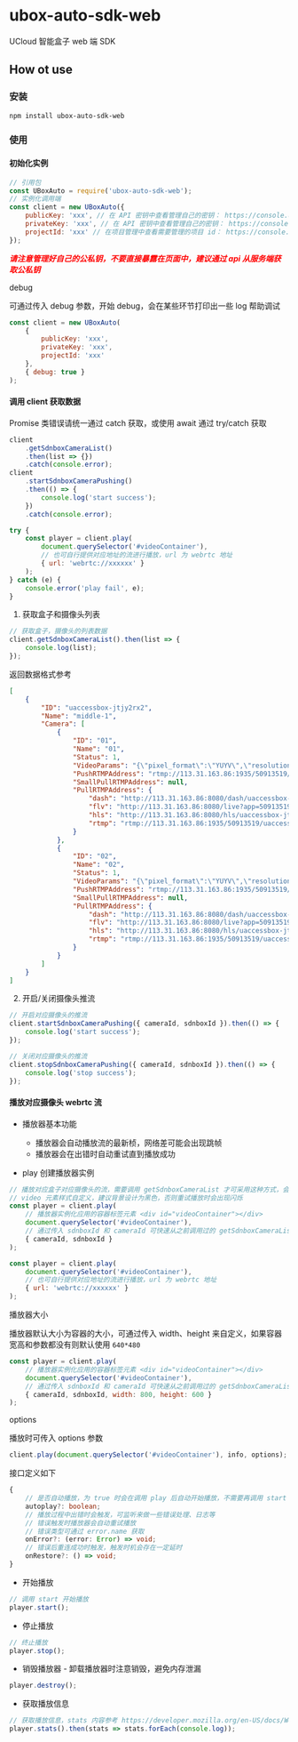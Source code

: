 # ubox-auto-sdk-web

UCloud 智能盒子 web 端 SDK

## How ot use

### 安装

```sh
npm install ubox-auto-sdk-web
```

### 使用

#### 初始化实例

```js
// 引用包
const UBoxAuto = require('ubox-auto-sdk-web');
// 实例化调用端
const client = new UBoxAuto({
    publicKey: 'xxx', // 在 API 密钥中查看管理自己的密钥： https://console.ucloud.cn/uaccount/api_manage
    privateKey: 'xxx', // 在 API 密钥中查看管理自己的密钥： https://console.ucloud.cn/uaccount/api_manage
    projectId: 'xxx' // 在项目管理中查看需要管理的项目 id： https://console.ucloud.cn/uaccount/iam/project_manage
});
```

<i style="color: red;">**请注意管理好自己的公私钥，不要直接暴露在页面中，建议通过 api 从服务端获取公私钥**</i>

debug

可通过传入 debug 参数，开始 debug，会在某些环节打印出一些 log 帮助调试

```js
const client = new UBoxAuto(
    {
        publicKey: 'xxx',
        privateKey: 'xxx',
        projectId: 'xxx'
    },
    { debug: true }
);
```

#### 调用 client 获取数据

Promise 类错误请统一通过 catch 获取，或使用 await 通过 try/catch 获取

```js
client
    .getSdnboxCameraList()
    .then(list => {})
    .catch(console.error);
client
    .startSdnboxCameraPushing()
    .then(() => {
        console.log('start success');
    })
    .catch(console.error);

try {
    const player = client.play(
        document.querySelector('#videoContainer'),
        // 也可自行提供对应地址的流进行播放，url 为 webrtc 地址
        { url: 'webrtc://xxxxxx' }
    );
} catch (e) {
    console.error('play fail', e);
}
```

1. 获取盒子和摄像头列表

```js
// 获取盒子，摄像头的列表数据
client.getSdnboxCameraList().then(list => {
    console.log(list);
});
```

返回数据格式参考

```json
[
    {
        "ID": "uaccessbox-jtjy2rx2",
        "Name": "middle-1",
        "Camera": [
            {
                "ID": "01",
                "Name": "01",
                "Status": 1,
                "VideoParams": "{\"pixel_format\":\"YUYV\",\"resolution\":\"1080*720;640*480\"}",
                "PushRTMPAddress": "rtmp://113.31.163.86:1935/50913519/uaccessbox-jtjy2rx2_01_stream",
                "SmallPullRTMPAddress": null,
                "PullRTMPAddress": {
                    "dash": "http://113.31.163.86:8080/dash/uaccessbox-jtjy2rx2_01_stream/index.mpd",
                    "flv": "http://113.31.163.86:8080/live?app=50913519&stream=uaccessbox-jtjy2rx2_01_stream",
                    "hls": "http://113.31.163.86:8080/hls/uaccessbox-jtjy2rx2_01_stream/index.m3u8",
                    "rtmp": "rtmp://113.31.163.86:1935/50913519/uaccessbox-jtjy2rx2_01_stream"
                }
            },
            {
                "ID": "02",
                "Name": "02",
                "Status": 1,
                "VideoParams": "{\"pixel_format\":\"YUYV\",\"resolution\":\"640*480\"}",
                "PushRTMPAddress": "rtmp://113.31.163.86:1935/50913519/uaccessbox-jtjy2rx2_02_stream",
                "SmallPullRTMPAddress": null,
                "PullRTMPAddress": {
                    "dash": "http://113.31.163.86:8080/dash/uaccessbox-jtjy2rx2_02_stream/index.mpd",
                    "flv": "http://113.31.163.86:8080/live?app=50913519&stream=uaccessbox-jtjy2rx2_02_stream",
                    "hls": "http://113.31.163.86:8080/hls/uaccessbox-jtjy2rx2_02_stream/index.m3u8",
                    "rtmp": "rtmp://113.31.163.86:1935/50913519/uaccessbox-jtjy2rx2_02_stream"
                }
            }
        ]
    }
]
```

2. 开启/关闭摄像头推流

```js
// 开启对应摄像头的推流
client.startSdnboxCameraPushing({ cameraId, sdnboxId }).then(() => {
    console.log('start success');
});
```

```js
// 关闭对应摄像头的推流
client.stopSdnboxCameraPushing({ cameraId, sdnboxId }).then(() => {
    console.log('stop success');
});
```

#### 播放对应摄像头 webrtc 流

-   播放器基本功能

    -   播放器会自动播放流的最新桢，网络差可能会出现跳帧
    -   播放器会在出错时自动重试直到播放成功

-   play 创建播放器实例

```js
// 播放对应盒子对应摄像头的流，需要调用 getSdnboxCameraList 才可采用这种方式，会从返回结果中获取对应的流地址
// video 元素样式自定义，建议背景设计为黑色，否则重试播放时会出现闪烁
const player = client.play(
    // 播放器实例化应用的容器标签元素 <div id="videoContainer"></div>
    document.querySelector('#videoContainer'),
    // 通过传入 sdnboxId 和 cameraId 可快速从之前调用过的 getSdnboxCameraList 缓存数据中获取到对应的流地址
    { cameraId, sdnboxId }
);

const player = client.play(
    document.querySelector('#videoContainer'),
    // 也可自行提供对应地址的流进行播放，url 为 webrtc 地址
    { url: 'webrtc://xxxxxx' }
);
```

播放器大小

播放器默认大小为容器的大小，可通过传入 width、height 来自定义，如果容器宽高和参数都没有则默认使用 `640*480`

```js
const player = client.play(
    // 播放器实例化应用的容器标签元素 <div id="videoContainer"></div>
    document.querySelector('#videoContainer'),
    // 通过传入 sdnboxId 和 cameraId 可快速从之前调用过的 getSdnboxCameraList 缓存数据中获取到对应的流地址
    { cameraId, sdnboxId, width: 800, height: 600 }
);
```

options

播放时可传入 options 参数

```js
client.play(document.querySelector('#videoContainer'), info, options);
```

接口定义如下

```ts
{
    // 是否自动播放，为 true 时会在调用 play 后自动开始播放，不需要再调用 start
    autoplay?: boolean;
    // 播放过程中出错时会触发，可监听来做一些错误处理、日志等
    // 错误触发时播放器会自动重试播放
    // 错误类型可通过 error.name 获取
    onError?: (error: Error) => void;
    // 错误后重连成功时触发，触发时机会存在一定延时
    onRestore?: () => void;
}
```

-   开始播放

```js
// 调用 start 开始播放
player.start();
```

-   停止播放

```js
// 终止播放
player.stop();
```

-   销毁播放器 - 卸载播放器时注意销毁，避免内存泄漏

```js
player.destroy();
```

-   获取播放信息

```js
// 获取播放信息，stats 内容参考 https://developer.mozilla.org/en-US/docs/Web/API/RTCPeerConnection/getStats#example
player.stats().then(stats => stats.forEach(console.log));
```

